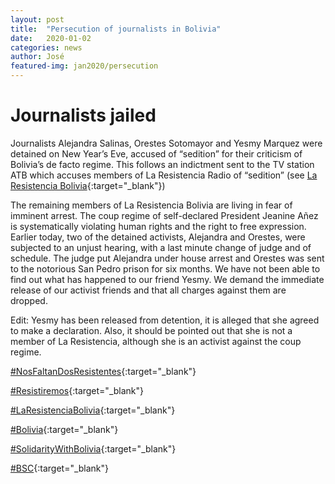 ```yaml
---
layout: post
title:  "Persecution of journalists in Bolivia"
date:   2020-01-02
categories: news
author: José
featured-img: jan2020/persecution
---
```

# Journalists jailed

Journalists Alejandra Salinas, Orestes Sotomayor and Yesmy Marquez were detained on New Year’s Eve, accused of “sedition” for their criticism of Bolivia’s de facto regime. This follows an indictment sent to the TV station ATB which accuses members of La Resistencia Radio of “sedition” (see [La Resistencia Bolivia][1]{:target="_blank"})

The remaining members of La Resistencia Bolivia are living in fear of imminent arrest. The coup regime of self-declared President Jeanine Añez is systematically violating human rights and the right to free expression. Earlier today, two of the detained activists, Alejandra and Orestes, were subjected to an unjust hearing, with a last minute change of judge and of schedule. The judge put Alejandra under house arrest and Orestes was sent to the notorious San Pedro prison for six months. We have not been able to find out what has happened to our friend Yesmy. We demand the immediate release of our activist friends and that all charges against them are dropped.

Edit: Yesmy has been released from detention, it is alleged that she agreed to make a declaration. Also, it should be pointed out that she is not a member of La Resistencia, although she is an activist against the coup regime.

[#NosFaltanDosResistentes][2]{:target="_blank"}

[#Resistiremos][3]{:target="_blank"}

[#LaResistenciaBolivia][4]{:target="_blank"}

[#Bolivia][5]{:target="_blank"}

[#SolidarityWithBolivia][6]{:target="_blank"}

[#BSC][7]{:target="_blank"}



[1]: https://www.facebook.com/hashtag/laresistenciabolivia?source=feed_text&epa=HASHTAG&__tn__=*NK-R
[2]: https://www.facebook.com/hashtag/nosfaltandosresistentes?source=feed_text&epa=HASHTAG&__tn__=*NKH-R
[3]: https://www.facebook.com/hashtag/resistiremos?source=feed_text&epa=HASHTAG&__tn__=*NK-R
[4]: https://www.facebook.com/hashtag/laresistenciabolivia?source=feed_text&epa=HASHTAG&__xts__[0]=68.ARBv2YcQsJqsid3U2ZPliyfyGalRpboGSim3Lmw4tLVg8nG3aksksHCzmkuXGp6cvF3mLd6u9XvQjm7nPAWs-NFUy_xDF4gK0PhFFSfEhfOEXIHSoZMoqbsy648BNbGYJm2HOUfr7u2okTYoOv0PUsc8GQuKtbIKAZHxdgt6LpQ6D1j4kaffh3tQKt34r6Xy7JLhK9rQ9C8N7KCdNSGlYzJIoTriTbjvTX0olYCkisXuzfJWhfaEUWJvuv_k7U7fzmZrHgyjpqZ_bOCu22uhIeA6KcRA1zdEDjdYZEPsNAZuxwbN44cS7Nto4oHmR1vNGgN-tN6znlz3cQIALSJrR40&__tn__=*NK-R
[5]: https://www.facebook.com/hashtag/bolivia?source=feed_text&epa=HASHTAG&__tn__=*NK-R
[6]: https://www.facebook.com/hashtag/bolivia?source=feed_text&epa=HASHTAG&__tn__=*NK-R
[7]: https://www.facebook.com/hashtag/bsc?source=feed_text&epa=HASHTAG&__tn__=*NK-R
